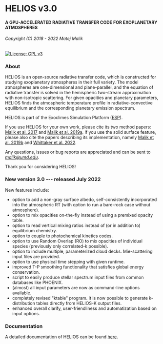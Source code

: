 # HELIOS v3.0 #

#### A GPU-ACCELERATED RADIATIVE TRANSFER CODE FOR EXOPLANETARY ATMOSPHERES ####

###### Copyright (C) 2018 - 2022 Matej Malik ######

[![License: GPL v3](https://img.shields.io/badge/License-GPLv3-blue.svg)](https://www.gnu.org/licenses/gpl-3.0)

### About ###

HELIOS is an open-source radiative transfer code, which is constructed for studying exoplanetary atmospheres in their full variety. The model atmospheres are one-dimensional and plane-parallel, and the equation of radiative transfer is solved in the hemispheric two-stream approximation with non-isotropic scattering. For given opacities and planetary parameters, HELIOS finds the atmospheric temperature profile in radiative-convective equilibrium and the corresponding planetary emission spectrum.

HELIOS is part of the Exoclimes Simulation Platform ([ESP](http://www.exoclime.org)).

If you use HELIOS for your own work, please cite its two method papers: [Malik et al. 2017](http://ui.adsabs.harvard.edu/abs/2017AJ....153...56M) and [Malik et al. 2019a](https://ui.adsabs.harvard.edu/abs/2019AJ....157..170M). If you use the solid surface feature, please also cite the papers describing its implementation, namely [Malik et al. 2019b](https://ui.adsabs.harvard.edu/abs/2019ApJ...886..142M) and [Whittaker et al. 2022](https://arxiv.org/abs/2207.08889).

Any questions, issues or bug reports are appreciated and can be sent to *malik@umd.edu*.

Thank you for considering HELIOS!

### New version 3.0 --- released July 2022 ###

New features include:

- option to add a non-gray surface albedo, self-consistently incorporated into the atmospheric RT (with option to run a bare-rock case without atmosphere).
- option to mix opacities on-the-fly instead of using a premixed opacity table.
- option to read vertical mixing ratios instead of (or in addition to) equilibrium chemistry.
- option to couple to photochemical kinetics codes.
- option to use Random Overlap (RO) to mix opacities of individual species (previously only correlated-k possible).
- option to include multiple, parameterized cloud decks. Mie-scattering input files are provided.
- option to use physical time stepping with given runtime.
- improved T-P smoothing functionality that satisfies global energy conservation.
- script to easily produce stellar spectrum input files from common databases like PHOENIX.
- (almost) all input parameters are now as command-line options available.
- completely revised "ktable" program. It is now possible to generate k-distribution tables directly from HELIOS-K output files.
- enhanced overall clarify, user-friendliness and automatization based on input options.

### Documentation ###

A detailed documentation of HELIOS can be found [here](https://heliosexo.readthedocs.io/).


